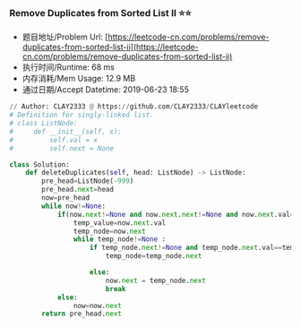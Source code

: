 
### Remove Duplicates from Sorted List II :star::star:
- 题目地址/Problem Url: [https://leetcode-cn.com/problems/remove-duplicates-from-sorted-list-ii](https://leetcode-cn.com/problems/remove-duplicates-from-sorted-list-ii)
- 执行时间/Runtime: 68 ms 
- 内存消耗/Mem Usage: 12.9 MB
- 通过日期/Accept Datetime: 2019-06-23 18:55
```python
// Author: CLAY2333 @ https://github.com/CLAY2333/CLAYleetcode
# Definition for singly-linked list.
# class ListNode:
#     def __init__(self, x):
#         self.val = x
#         self.next = None

class Solution:
    def deleteDuplicates(self, head: ListNode) -> ListNode:
        pre_head=ListNode(-999)
        pre_head.next=head
        now=pre_head
        while now!=None:
            if(now.next!=None and now.next.next!=None and now.next.val==now.next.next.val):
                temp_value=now.next.val
                temp_node=now.next
                while temp_node!=None :
                    if temp_node.next!=None and temp_node.next.val==temp_value :
                        temp_node=temp_node.next

                    else:
                        now.next = temp_node.next
                        break
            else:
                now=now.next
        return pre_head.next

```
